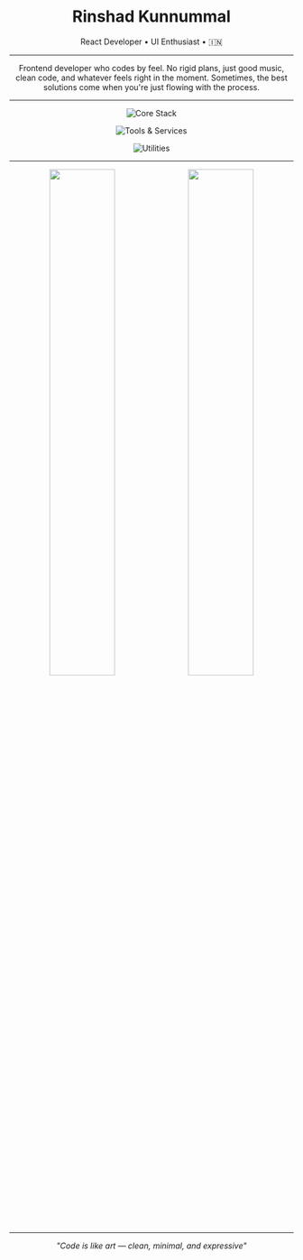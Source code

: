 <h1 align="center">Rinshad Kunnummal</h1>
<p align="center">React Developer • UI Enthusiast •  🇮🇳 </p>

---

<p align="center">Frontend developer who codes by feel. No rigid plans, just good music, clean code, and whatever feels right in the moment. Sometimes, the best solutions come when you're just flowing with the process.

  ---
</p>

<p align="center">
  <img src="https://skillicons.dev/icons?i=react,js,typescript,vite,tailwind,html,css" alt="Core Stack" />
</p>
<p align="center">
  <img src="https://skillicons.dev/icons?i=supabase,firebase,git,github,vercel,heroku,codepen,netlify" alt="Tools & Services" />
</p>
<p align="center">
  <img src="https://skillicons.dev/icons?i=discord,figma,vscode,notion,bash,pnpm,bootstrap,npm,visualstudio" alt="Utilities" />
</p>


---

<p align="center">
  <img src="https://github-readme-stats.vercel.app/api?username=rinshadkl&show_icons=true&theme=transparent&hide_border=true&title_color=3b82f6&text_color=6b7280&icon_color=3b82f6" width="48%" />
  <img src="https://github-readme-streak-stats.herokuapp.com?user=rinshadkl&theme=transparent&hide_border=true&ring=3b82f6&fire=3b82f6&currStreakLabel=3b82f6" width="48%" />
</p>

------

<p align="center"><i>"Code is like art — clean, minimal, and expressive"</i></p>
